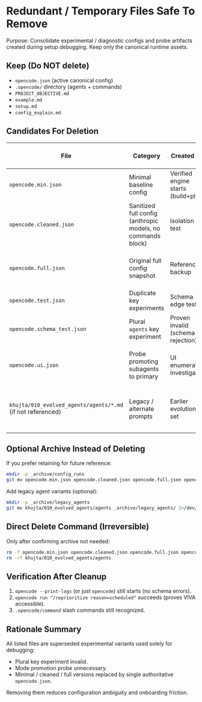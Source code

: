 # Redundant / Temporary Files Safe To Remove

Purpose: Consolidate experimental / diagnostic configs and probe artifacts created during setup debugging. Keep only the canonical runtime assets.

## Keep (Do NOT delete)

- `opencode.json` (active canonical config)
- `.opencode/` directory (agents + commands)
- `PROJECT_OBJECTIVE.md`
- `example.md`
- `setup.md`
- `config_explain.md`

## Candidates For Deletion

| File | Category | Created For | Current Status | Safe Removal Rationale |
|------|----------|-------------|----------------|------------------------|
| `opencode.min.json` | Minimal baseline config | Verified engine starts (build+plan) | Superseded by full `opencode.json` | Provides no additional runtime capability |
| `opencode.cleaned.json` | Sanitized full config (anthropic models, no commands block) | Isolation test | Merged concepts into canonical config | Redundant duplicate of active settings |
| `opencode.full.json` | Original full config snapshot | Reference / backup | Superseded, diverges from final decisions | Historical only; retain in VCS history if needed |
| `opencode.test.json` | Duplicate key experiments | Schema edge testing | Invalid / obsolete pattern | Causes potential confusion |
| `opencode.schema_test.json` | Plural `agents` key experiment | Proven invalid (schema rejection) | Known-bad example | Should not linger; could mislead |
| `opencode.ui.json` | Probe promoting subagents to primary | UI enumeration investigation | Not needed; reverts semantic roles | Encourages anti-pattern (misusing modes) |
| `khujta/010_evolved_agents/agents/*.md` (if not referenced) | Legacy / alternate prompts | Earlier evolution set | Not loaded by current config (no instructions pointing there) | Dead assets unless planning future variants |

## Optional Archive Instead of Deleting

If you prefer retaining for future reference:

```bash
mkdir -p _archive/config_runs
git mv opencode.min.json opencode.cleaned.json opencode.full.json opencode.test.json opencode.schema_test.json opencode.ui.json _archive/config_runs/ 2>/dev/null || mv opencode.min.json opencode.cleaned.json opencode.full.json opencode.test.json opencode.schema_test.json opencode.ui.json _archive/config_runs/
```

Add legacy agent variants (optional):
```bash
mkdir -p _archive/legacy_agents
git mv khujta/010_evolved_agents/agents _archive/legacy_agents/ 2>/dev/null || mv khujta/010_evolved_agents/agents _archive/legacy_agents/
```

## Direct Delete Command (Irreversible)

Only after confirming archive not needed:
```bash
rm -f opencode.min.json opencode.cleaned.json opencode.full.json opencode.test.json opencode.schema_test.json opencode.ui.json
rm -rf khujta/010_evolved_agents/agents
```

## Verification After Cleanup

1. `opencode --print-logs` (or just `opencode`) still starts (no schema errors).
2. `opencode run "/reprioritize reason=scheduled"` succeeds (proves VIVA accessible).
3. `.opencode/command` slash commands still recognized.

## Rationale Summary

All listed files are superseded experimental variants used solely for debugging:
- Plural key experiment invalid.
- Mode promotion probe unnecessary.
- Minimal / cleaned / full versions replaced by single authoritative `opencode.json`.

Removing them reduces configuration ambiguity and onboarding friction.

